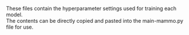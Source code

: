 These files contain the hyperparameter settings used for training each model.  
The contents can be directly copied and pasted into the main-mammo.py file for use.
